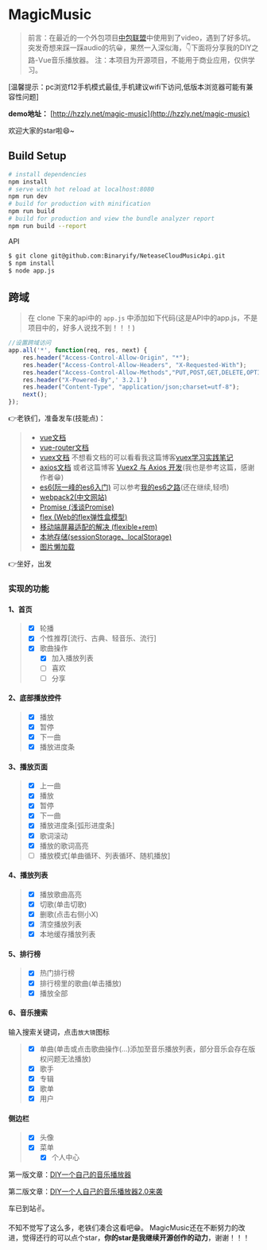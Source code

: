 # MagicMusic

>前言：在最近的一个外包项目[中包联盟](http://www.zblmchina.com/#/post)中使用到了video，遇到了好多坑。突发奇想来踩一踩audio的坑😀，果然一入深似海，👇下面将分享我的DIY之路-Vue音乐播放器。
>注：本项目为开源项目，不能用于商业应用，仅供学习。

[温馨提示：pc浏览f12手机模式最佳,手机建议wifi下访问,低版本浏览器可能有兼容性问题]

**demo地址：** [http://hzzly.net/magic-music](http://hzzly.net/magic-music)

欢迎大家的star啦😄~

## Build Setup

``` bash
# install dependencies
npm install
# serve with hot reload at localhost:8080
npm run dev
# build for production with minification
npm run build
# build for production and view the bundle analyzer report
npm run build --report
```

API
``` bash
$ git clone git@github.com:Binaryify/NeteaseCloudMusicApi.git
$ npm install
$ node app.js
```
## 跨域
> 在 clone 下来的api中的 `app.js` 中添加如下代码(这是API中的app.js，不是项目中的，好多人说找不到！！！)

```javascript
//设置跨域访问  
app.all('*', function(req, res, next) {  
    res.header("Access-Control-Allow-Origin", "*");  
    res.header("Access-Control-Allow-Headers", "X-Requested-With");  
    res.header("Access-Control-Allow-Methods","PUT,POST,GET,DELETE,OPTIONS");  
    res.header("X-Powered-By",' 3.2.1')  
    res.header("Content-Type", "application/json;charset=utf-8");  
    next();  
});  
```

👉老铁们，准备发车(技能点)：
> * [vue文档](https://cn.vuejs.org/)
> * [vue-router文档](https://router.vuejs.org/zh-cn/)
> * [vuex文档](https://vuex.vuejs.org/zh-cn/) 不想看文档的可以看看我这篇博客[vuex学习实践笔记](https://hzzly.github.io/2017/04/04/vuex%E5%AD%A6%E4%B9%A0%E5%AE%9E%E8%B7%B5%E7%AC%94%E8%AE%B0/)
> * [axios文档](https://www.npmjs.com/package/axios) 或者这篇博客 [Vuex2 与 Axios 开发](https://blog.ygxdxx.com/2017/02/01/Vuex2&Axios-Develop/)(我也是参考这篇，感谢作者😁)
> * [es6(阮一峰的es6入门)](http://es6.ruanyifeng.com/) 可以参考[我的es6之路](http://hjingren.cn/tag/#es6)(还在继续,轻喷)
> * [webpack2(中文网站)](https://doc.webpack-china.org/)
> * [Promise (浅谈Promise)](https://hzzly.github.io/2017/03/25/%E6%B5%85%E8%B0%88Promise/)
> * [flex (Web的flex弹性盒模型)](https://hzzly.github.io/2017/03/03/Web%E7%9A%84Flex%E5%BC%B9%E6%80%A7%E7%9B%92%E6%A8%A1%E5%9E%8B/)
> * [移动端屏幕适配的解决 (flexible+rem)](https://hzzly.github.io/2017/03/15/%E7%A7%BB%E5%8A%A8%E7%AB%AF%E5%B1%8F%E5%B9%95%E9%80%82%E9%85%8D%E7%9A%84%E8%A7%A3%E5%86%B3/)
> * [本地存储(sessionStorage、localStorage)](https://hzzly.github.io/2017/04/26/%E6%9C%AC%E5%9C%B0%E5%AD%98%E5%82%A8sessionStorage%E4%B8%8ElocalStorage/)
> * [图片懒加载](https://github.com/hilongjw/vue-lazyload?from=gold)

👉坐好，出发
### 实现的功能

#### 1、首页
> - [x] 轮播
> - [x] 个性推荐[流行、古典、轻音乐、流行]
> - [x] 歌曲操作
>   - [x] 加入播放列表
>   - [ ] 喜欢
>   - [ ] 分享

#### 2、底部播放控件
> - [x] 播放
> - [x] 暂停
> - [x] 下一曲
> - [x] 播放进度条

#### 3、播放页面
> - [x] 上一曲
> - [x] 播放
> - [x] 暂停
> - [x] 下一曲
> - [x] 播放进度条[弧形进度条]
> - [x] 歌词滚动
> - [x] 播放的歌词高亮
> - [ ] 播放模式[单曲循环、列表循环、随机播放]

#### 4、播放列表
> - [x] 播放歌曲高亮
> - [x] 切歌(单击切歌)
> - [x] 删歌(点击右侧小X)
> - [x] 清空播放列表
> - [x] 本地缓存播放列表

#### 5、排行榜
> - [x] 热门排行榜
> - [x] 排行榜里的歌曲(单击播放)
> - [x] 播放全部

#### 6、音乐搜索
输入搜索关键词，点击`放大镜`图标
> - [x] 单曲(单击或点击歌曲操作(...)添加至音乐播放列表，部分音乐会存在版权问题无法播放)
> - [x] 歌手
> - [x] 专辑
> - [x] 歌单
> - [x] 用户

#### 侧边栏
> - [x] 头像
> - [x] 菜单
>   - [x] 个人中心


第一版文章：[DIY一个自己的音乐播放器](http://hjingren.cn/2017/04/27/%E2%80%99DIY%E4%B8%80%E4%B8%AA%E8%87%AA%E5%B7%B1%E7%9A%84%E9%9F%B3%E4%B9%90%E6%92%AD%E6%94%BE%E5%99%A8/)

第二版文章：[DIY一个人自己的音乐播放器2.0来袭](http://hjingren.cn/2017/06/05/DIY%E4%B8%80%E4%B8%AA%E4%BA%BA%E8%87%AA%E5%B7%B1%E7%9A%84%E9%9F%B3%E4%B9%90%E6%92%AD%E6%94%BE%E5%99%A82-0%E6%9D%A5%E8%A2%AD/)


车已到站✌️。

不知不觉写了这么多，老铁们凑合这看吧😁。
MagicMusic还在不断努力的改进，觉得还行的可以点个star，**你的star是我继续开源创作的动力**，谢谢！！！

 